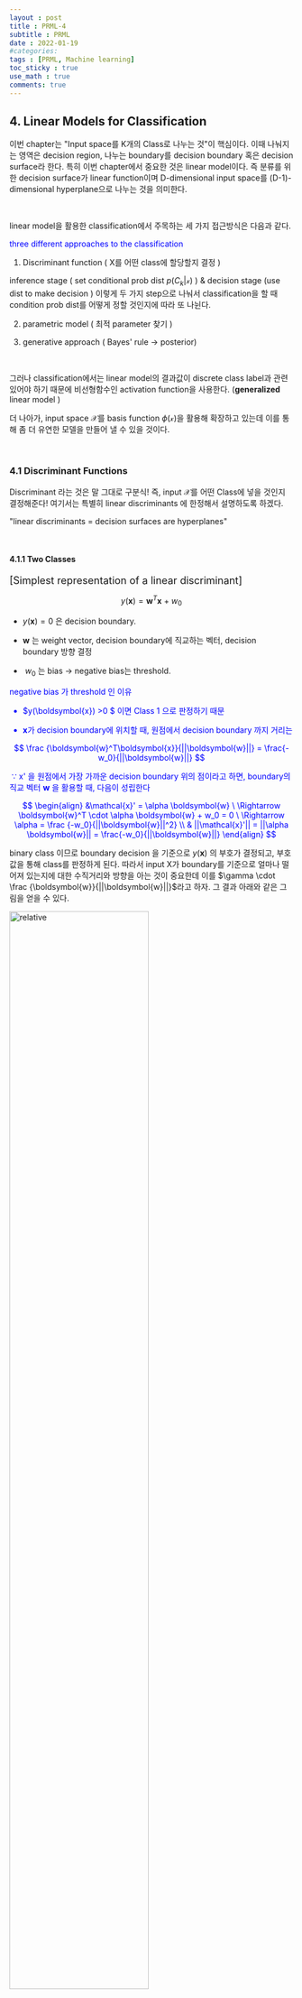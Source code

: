 ```yaml
---
layout : post
title : PRML-4
subtitle : PRML
date : 2022-01-19
#categories:
tags : [PRML, Machine learning]
toc_sticky : true
use_math : true
comments: true
--- 
```



## 4. Linear Models for Classification

이번 chapter는 "Input space를 K개의 Class로 나누는 것"이 핵심이다. 이때 나눠지는 영역은 decision region, 나누는 boundary를 decision boundary 혹은 decision surface라 한다. 특히 이번 chapter에서 중요한 것은 linear model이다. 즉 분류를 위한 decision surface가 linear function이며 D-dimensional input space를 (D-1)-dimensional hyperplane으로 나누는 것을 의미한다. 

<br>

linear model을 활용한 classification에서 주목하는 세 가지 접근방식은 다음과 같다. 

<font color="blue"> three different approaches to the classification </font>


1. Discriminant function ( X를 어떤 class에 할당할지 결정 )

inference stage ( set conditional prob dist $p(C_k|\mathcal{x})$ ) 
$\&$ 
decision stage (use dist to make decision ) 이렇게 두 가지 step으로 나눠서 classification을 할 때 condition prob dist를 어떻게 정할 것인지에 따라 또 나뉜다. 

2. parametric model ( 최적 parameter 찾기 )

3. generative approach ( Bayes' rule -> posterior)

<br>


그러나 classification에서는 linear model의 결과값이 discrete class label과 관련 있어야 하기 때문에 비선형함수인 activation function을 사용한다. (**generalized** linear model )

더 나아가, input space $\mathcal{X}$를 
basis function $\phi(\mathcal{x})$을 활용해 확장하고 있는데 이를 통해 좀 더 유연한 모델을 만들어 낼 수 있을 것이다.


<br>

### 4.1 Discriminant Functions

Discriminant 라는 것은 말 그대로 구분식! 즉, input $\mathcal{X}$를 어떤 Class에 넣을 것인지 결정해준다! 여기서는 특별히 linear discriminants 에 한정해서 설명하도록 하겠다. 



"linear discriminants = decision surfaces are hyperplanes"


<br>

#### 4.1.1 Two Classes


<font size=4> [Simplest representation of a linear discriminant]</font>

$$
y(\boldsymbol{x}) = \boldsymbol{w}^T\boldsymbol{x} \ + \ w_0
$$

* $y(\boldsymbol{x})=0$ 은 decision boundary. 

* $\boldsymbol{w}$ 는 weight vector, decision boundary에 직교하는 벡터, decision boundary 방향 결정
* $\ w_0$ 는 bias ->  negative bias는 threshold. 


<font color = "blue"> negative bias 가 threshold 인 이유

* $y(\boldsymbol{x}) >0 $ 이면 Class 1 으로 판정하기 때문 

* $\boldsymbol{x}$가 decision boundary에 위치할 때, 원점에서 decision boundary 까지 거리는

$$
\frac {\boldsymbol{w}^T\boldsymbol{x}}{||\boldsymbol{w}||} = \frac{-w_0}{||\boldsymbol{w}||}
$$

​	$\because$ x' 을 원점에서 가장 가까운 decision boundary 위의 점이라고 하면, boundary의 직교 벡터 $\boldsymbol{w}$ 을 활용할 때, 다음이 성립한다

$$
\begin{align}
&\mathcal{x}' = \alpha \boldsymbol{w} \ \Rightarrow \boldsymbol{w}^T \cdot \alpha \boldsymbol{w} + w_0 = 0 \ \Rightarrow \alpha = \frac {-w_0}{||\boldsymbol{w}||^2} \\
& ||\mathcal{x}'|| = ||\alpha \boldsymbol{w}|| = \frac{-w_0}{||\boldsymbol{w}||}
\end{align}
$$

</font>

binary class 이므로 boundary decision 을 기준으로 $y(\boldsymbol{x})$ 의 부호가 결정되고, 부호값을 통해 class를 판정하게 된다. 
따라서 input X가 boundary를 기준으로 얼마나 떨어져 있는지에 대한 수직거리와 방향을 아는 것이 중요한데 이를 $\gamma \cdot \frac {\boldsymbol{w}}{||\boldsymbol{w}||}$라고 하자. 그 결과 아래와 같은 그림을 얻을 수 있다.


<img src='{{"/assets/img/prml-4-1.png"| relative_url}}'  width="70%" height="70%" title="1" alt='relative'>


$$
\boldsymbol{x} = \boldsymbol{x}_{\bot} + \gamma \cdot \frac {\boldsymbol{w}}{||\boldsymbol{w}||}\\
\gamma = \frac{y(\boldsymbol{x})}{||\boldsymbol{w}||}
$$

특히 $\gamma$의 부호 값이 중요하므로, 위와 같이 구하는 것 같다. 



추가적으로 식을 간편하게 적기 위해dummy input을 활용해 bias를 파라미터로 함께 표현할 수 있다. $\boldsymbol{\tilde w} = (w_0, \boldsymbol{w})$ 에 대해, 
$y(\boldsymbol{x}) = \boldsymbol{\tilde w}^T \boldsymbol{\tilde x}$ 로 표기하면 hyperplane( boundary)는 원점을 통과하는 D - dimensional hyperplane 이다. 



<br>



#### 4.1.2 Multiple Classes

binary class에서 확장해서 multiple class 인 경우를 생각해보자.

기존 binary class에서 하던 방식을 그대로 사용할 경우 올바른 분류가 어려울 수 있는데 이유는 아래 그림을 보면 잘 나타난다.



<img src='{{"/assets/img/prml-4-2.png"| relative_url}}'  width="70%" height="70%" title="1" alt='relative'>




이를 피하기 위해서는 아래와 같이 단순하게 K-class discriminant 를 설정할 수 있다.

$$
\begin{align}
&y_k(\boldsymbol{x}) = \boldsymbol{w}_k^T\boldsymbol{x} \ + \ w_{k0} \\
&\textrm{assign x to} \ \ C_k \ \ \ \ \textrm{if} \ \ y_k(\boldsymbol{x}) > y_j(\boldsymbol{x}) \ \textrm{for all } j \neq k
\end{align}
$$


binary class 와 유사하게 생각한다면 class k 와 class j 사이의 boundary는 $y_k(\boldsymbol{x}) = y_j(\boldsymbol{x})$ 를 만족해야하므로 아래와 같다.

$$
(\boldsymbol{w}_k - \boldsymbol{w_j})^T \boldsymbol{x} + (w_{k0} - w_{j0}) = 0
$$



또한 linear discriminant 에 의해 나눠진 region은 convex set 이다. (증명 생략)

<br>



#### 4.1.3 Least squares for classification

linear discriminant의 parameter 값을 찾기 위한 세 가지 방법을 제시한다. 

첫번째 방법으로 Least square 를 활용하는 방법이다. 
정규성을 가정한 선형회귀분석에서 가장 많이 쓰이는 방법으로 quadratic error 를 사용하면 예측값은 
$E(\boldsymbol{t}|x)$

그러나 선형모델 자체가 flexibility가 부족하기 때문에 binary class인 경우에도 $E(\boldsymbol{t}|x)$ 값이 1을 초과할 수 있다. 


multiple class에서도 Least square를 사용하기 위해 행렬을 사용해 식을 확장해보자. 

개별 linear discriminant function 
$ y_k(\boldsymbol{x}) = \boldsymbol{w}_k^T \boldsymbol{x} \ + \ w_{k0} $ 에 대해 다음과 같이 나타낸다.

$$
y(\boldsymbol{x}) = \boldsymbol{\tilde W}^T\boldsymbol{\tilde x}
$$

이 때 $\boldsymbol{\tilde W}$ 는 k(class)개의 column을 가지고 있으며 
열벡터가 $\boldsymbol{\tilde w}_k = (w_{k0}, \boldsymbol{w}_k ^T)^T$ 인 행렬이다.

Least square에 의해 $\boldsymbol{\hat {\tilde W}} = (\boldsymbol{\tilde X}^T\boldsymbol{\tilde X} )^{-1}\boldsymbol{\tilde X}^T \boldsymbol{T} = \boldsymbol{\tilde X}^{\dagger} \boldsymbol{T} \Rightarrow y(\boldsymbol{x}) = \boldsymbol{\hat {\tilde W} }^T \boldsymbol{\tilde x}$

이로부터 얻은 벡터 $y(\boldsymbol{x})$ 에 대해서 그 원소들 중 가장 큰 값의 class로 예측하게 된다. (제약식을 통해 y(x)의 sum이 1이 되게 하고 벡터의 각 원소들이 0과 1 사이가 되도록 하면 model output을 probabilistic 하게 해석할 수 있다.)

Least square는 closed form으로 해를 구할 수 있는 만큼 매우 간단하고 좋은 방법이지만 outlier에 민감하게 반응하며 가우시안을 가정한 경우에는 LS와 ML 방식의 결과가 동일한데, gaussian이 아닌 여러가지 분포들 대해서는 LS를 사용할 때 바람직한 결과를 얻지 못할 우려가 있다는 것도 알아둬야 한다. 

<img src='{{"/assets/img/prml-4-4.png"| relative_url}}'  width="70%" height="70%" title="1" alt='relative'>

<img src='{{"/assets/img/prml-4-5.png"| relative_url}}'  width="70%" height="70%" title="1" alt='relative'>

<br>

#### 4.1.4 Fisher's linear discriminant

linear discriminant의 parameter 값을 찾기 위한 두 번째 방법은 Fisher's linear discriminant 이다. 이 방법의 핵심은 바로 차원 축소에 있다. 

X : D-dimension $\Rightarrow $ 
one-dimension  : 
$y = \boldsymbol{w}^T \boldsymbol{x}$

차원 축소는 본질적으로 정보의 손실을 막을 수 없으며, 본래 D 차원의 공간이 1차원(line)으로 축소되며 overlapping이 발생할 수밖에 없다. 이를 보완하기 위해 집단 간 차이는 최대로 하되, 집단 내부의 분산은 최소화되도록 하는 projection을 선택해야 한다.

<font color="green">

* 집단 간 차이 최대

적절한 weight vector $\boldsymbol{w}$를 잘 선택해서 class separation을 최대로 하는 projection을 선택한다면 정보의 손실을 어느정도 보완할 수 있다. 즉, 볼드체의 m 이 분류된 집단의 평균값이 라 할 때

$$
m_2 - m_1 = \boldsymbol{w}^T(\boldsymbol{m}_2 - \boldsymbol{m}_1) \ \ \ \ \ \ \textrm{where} \ m_k = \boldsymbol{w}^T \boldsymbol{m_k}  \ \ \ \ \textrm{(mean of projected data from class)}
$$

값을 최대화하는 길이 1의 벡터인 $\boldsymbol{w}$ 를 찾으면 된다
(길이를 1로 둠으로써 $m_2-m_1$이 무한정 커지진 않도록 제약을 준다) 

Lagrange multiplier를 사용하면 다음과 같은 결과를 얻는다

$$
\boldsymbol{w} \propto (\boldsymbol{m}_2 - \boldsymbol{m}_1)
$$


* 집단 내 분산 최소

within class variance of transformed data from class $C_k$는 다음과 같이 정의한다.

$$
s_k^2 = \sum_{n \in C_k} (y_n - m_k)^2 \ \ \ \ \textrm{where} \ y_n = \boldsymbol{w}^T\boldsymbol{x_n}
$$

이 때 binary classification 의 경우 total within class variance는 $s_1^2 + s_2^2$

</font>

<br>

이를 만족하는 projection vector w를 찾기 위해 Fisher는 다음과 같은 기준을 제시했다.

$$
\begin{align}
&\mathcal{J}(\boldsymbol{w}) = \frac{(m_2 - m_1)^2}{s_1^2 + s_2^2} = \frac{\boldsymbol{w}^T \boldsymbol{S}_B \boldsymbol{w}}{\boldsymbol{w}^T \boldsymbol{S}_W\boldsymbol{w}} \\ \\

&S_B = (\boldsymbol{m}_2 - \boldsymbol{m}_1)(\boldsymbol{m}_2 - \boldsymbol{m}_1)^T\\
&S_W = \sum (\boldsymbol{x}_n - \boldsymbol{m}_1)(\boldsymbol{x}_n - \boldsymbol{m}_1)^T + \sum (\boldsymbol{x}_n - \boldsymbol{m}_2)(\boldsymbol{x}_n - \boldsymbol{m}_2)^T
\end{align}
$$

이 때 J 를 w 로 미분하면 $\mathcal{J}(\boldsymbol{w})$는 
$(\boldsymbol{w}^T \boldsymbol{S}_B \boldsymbol{w})\boldsymbol{S}_W\boldsymbol{w} = (\boldsymbol{w}^T \boldsymbol{S}_W\boldsymbol{w})\boldsymbol{S}_B \boldsymbol{w}$ 를 만족할 때 최대가 됨을 알 수 있다. 
$S_B$ 식으로부터 
$S_B\boldsymbol{w}$ 는 $\boldsymbol{m}_2 - \boldsymbol{m}_1$ 와 비례함을 알 수 있으므로 
$\boldsymbol{w} \propto S_W^{-1}(\boldsymbol{m}_2 - \boldsymbol{m}_1)$ 이다. 
이를 만족하는 $\boldsymbol{w}$를 Fisher linear discriminant 라고 한다. (사실 discriminant 라기 보다는 projection direction을 의미한다고 말하는게 더욱 맞다)

<img src='{{"/assets/img/prml-4-6.png"| relative_url}}'  width="70%" height="70%" title="1" alt='relative'>

<br>



#### 4.1.5 Relation to least squares 

+ Least -Square : target value를 최대한 정확하게 맞출 수 있을지(error를 최소화)

+ Fisher-criterion : target의 class를 정확하게 분류할 수 있을지(maximum class separation)



그러나 1 - of -K coding (K class 중 가장 높은 확률값을 가지는 class 를 선택)이 아닌 다른 target coding scheme을 사용할 때, Least - square 와 Fisher solution은 동일하게 생각할 수 있다. 아래는 그 방법을 나타낸 것이다.



<font size=4> [different target coding scheme for binary] </font>

target for class $C_1$ 
to be $N/N_1$, 
target for class $C_2$ 
to be $- N/N_2$

라고 두면 sum of squares error function은 다음과 같다

$$
E = \frac{1}{2} \sum_{n=1}^N (\boldsymbol{w}^T \boldsymbol{x}_n + w_0 - t_n ) ^2
$$

이를 $\boldsymbol{w}$ 와 $w_0$로 미분하면 

$$
w_0 = -\boldsymbol{w}^T \boldsymbol{m} \\
(S_W + \frac{N_1 N_2}{N}S_B)\boldsymbol{w} = N(\boldsymbol{m}_1 - \boldsymbol{m}_2)
$$

이므로 $S_B \boldsymbol{w}$가 
$\boldsymbol{m}_2 - \boldsymbol{m}_1$의 방향을 나타내는 것을 고려할 때, 결국 Least-square에서도 Fisher - criterion에서 얻은 
$\boldsymbol{w} \propto S_W^{-1}(\boldsymbol{m}_2 - \boldsymbol{m}_1)$ 식을 얻게 됨을 알 수 있다.

<br>



#### 4.1.6 Fisher's discriminant for multiple classes

앞서 Fisher-criterion을 설명할 때는 binary class를 기반으로 input space 차원 축소를 1차원으로 했다면 multiple class 의 경우 inpute space 차원 축소를 D' 차원으로 해 볼 것이다. multiple class 이므로 weight vector $\boldsymbol{w}$ 를 column으로 하는 행렬 
$\boldsymbol{W}$를 생각하자. 즉 모델은 아래와 같다.

$$
y =\boldsymbol{W}^T \boldsymbol{x}
$$


within-class covariance matrix to the case of K classes

$$
S_W = \sum ^K S_k \ \ \textrm{where} \ \ S_k = \sum (\boldsymbol{x}_n - \boldsymbol{m}_k)(\boldsymbol{x}_n - \boldsymbol{m}_k)^T \ \ \& \ \ \boldsymbol{m}_k = \frac{1}{N_k}\sum_{n \in C_k}\boldsymbol{x_n}
$$


Total covariance matrix

$$
S_T = \sum_{n=1}^N (\boldsymbol{x}_n - \boldsymbol{m})(\boldsymbol{x}_n - \boldsymbol{m})^T
$$


Between class covariance

$$
S_B = \sum ^K N_k(\boldsymbol{m}_k - \boldsymbol{m})(\boldsymbol{m}_k - \boldsymbol{m})^T
$$

세가지 공분산 행렬은 $S_T = S_B + S_W$ 관계를 만족한다.



D' 차원으로 projection한 데이터에 대해서도 유사한 공분산 행렬(소문자 s 사용)을 정의할 수 있다.



binary class와 유사하게 Fisher-criterion $\mathcal{J}(\boldsymbol{W}) = Tr(s_W^{-1}s_B)$ 로 구할 수 있고 projection 이전의 데이터를 사용할 때 
$\mathcal{J}(\boldsymbol{w}) = (\boldsymbol{W}^T \boldsymbol{S}_W \boldsymbol{W})^{-1} \boldsymbol{W}^T \boldsymbol{S}_B\boldsymbol{W}$ 이다.



즉 weight vlaue ($\boldsymbol{W}$)는 
$S_W^{-1}S_B$ 의 eigenvector에 의해 결정되고 ??

<br>

#### 4.1.7 The perceptron algorithm

...

<br>


### 4.4 The Laplace Approximation

Bayesian treatment of logistic regression 에서는 $p(C_k | \boldsymbol{x}) $ 가 더이상 Gaussian이 아니므로 적분이 어렵다. 따라서 Laplace apporximation을 통해서 확률밀도에 대한 Gaussian approximation을 하려고 한다. 

알고 싶은 확률밀도 $p(z)$ 에 대해
$f(z)$를 활용해 근사한다고 하자.  

$$
p(z) = \frac {1}{Z}f(z)
$$

step 1 : $p(z)$ 의 mode 
값 $z_0$을 찾는다


step 2 : $ln f(z)$를 mode인 
$z_0$에 대해 Talyor expansion 한다

$$
ln f(z) \ \simeq \ ln f(z_0) - \frac{1}{2}(z - z_0)^TA(z - z_0) \\


f(z) \ \simeq \ f(z_0)exp\{ - \frac{1}{2}(z - z_0)^T A (z- z_0)  \} \\


\textrm{where} \ \  A = - \nabla \nabla ln f(z) |_{z=z_0} 
$$

step 3 : Gaussian 에 근거해서 normalized dist q(z) 로 근사한다

$$
q(z) = (\frac{|A|^{1/2}}{(2\pi)^{M/2}}) exp\{ - \frac{1}{2}(z - z_0)^T A (z- z_0)  \} 
$$


(단, precision matrix인 A는 positive definite 이어야 한다.)



데이터가 많아지면 Gaussian으로의 근사가 더욱 효과적일 것이다(CLT)

그러나 1. multimodal 인 경우 위의 Laplace apporximation은 한계가 있다. 2. 또한, Gaussian을 사용해서 근사를 하기 때문에 real variable로 정의된 함수에 대해서만 근사가 가능하다(즉 양수인 경우 로그변환이 필요). 3. 무엇보다 distribution에만 집중에서 global properties를 간과하지 말아야한다.(?) 



<br>

#### 4.4.1 Model comparison and BIC


$p(z)$를 근사하기 위해서는 normalization constant Z에 대해서도 알아야한다. 
Gaussian approximation $f(z)$에 대해서 다음이 성립한다. 

$$
\begin{align}
Z & = \int f(z) dz \\
& \simeq f(z_0)\int exp\{ - \frac{1}{2}(z - z_0)^T A (z- z_0)  \} dz \\
& = f(z_0) \frac{(2\pi)^{M/2}}{|A|^{1/2}}
\end{align}
$$



또한 모델의 집합 $\{ \mathcal{M}_i  \}$ 에 대해 
각 모델의 parameter를 $\{ \theta_i  \}$ 라고 할 때 
model evidence $p(\mathcal{D} | \mathcal{M}_i)$ 는 다음과 같이 쓸 수 있다.

$$
p(\mathcal{D}) = \int p(\mathcal{D}|\theta) p(\theta) d\theta = \int f(\theta) d\theta
$$

normalization constant 근사식을 활용할 때, 위 식을 다시 써보자.


$$
p(\mathcal{D}) = f(\theta_{MAP})\frac{(2\pi)^{M/2}}{|A|^{1/2}} = p(\mathcal{D}|\theta_{MAP}) p(\theta_{MAP}) \frac{(2\pi)^{M/2}}{|A|^{1/2}} \\

ln \ P(\mathcal{D}) \simeq ln \ p(\mathcal{D}|\theta_{MAP}) + \ln p(\theta_{MAP}) + \frac{M}{2} ln \ 2\pi - \frac{1}{2} ln |A|
$$

첫 번째 term은 log-likelihood 이고 두 번째 term 부터는 model complexity term이다. 그리고 matrix A는 posterior에 대한 Hessian이다.  


이 때, Gaussian prior의 분산을 매우 크게 하면 상수처럼 취급될 수 있으므로 positive definte matrix A 에 대해 다음이 성립한다.

$$
ln \ P(\mathcal{D}) \simeq ln \ p(\mathcal{D}|\theta_{MAP}) - \frac{M}{2} ln \ N + C
$$

즉 이는 model selection에서 지표로 사용하는 BIC와 동일한 form임을 알 수 있다.(사실 $-2 ln \ p(\mathcal{D}$) 가 BIC 와 form이 완벽히 일치한다.

<br>

### 4.5 Bayesian Logisitic Regression

sigmoid 함수에 대한 적분이 쉽지 않기 때문에, logistic regression 에 대한 Bayesian inference는 쉽지 않다. 이를 해결하기위해 Laplace approximation을 사용할 것이다.


<br>

#### 4.5.1 Laplace approximation

posterior에 대한 Gaussian representation을 행할 것이므로 prior를 Gaussain으로 생각해보자.

즉, $p(w) = \mathcal{N}(w|m_0, S_0)$

이때 posterior는 다음과 같다.

$$
\begin{align}

&p(w|\boldsymbol{t}) \propto p(w)p(\boldsymbol{t}|w) \\ 

&ln \ p(w|\boldsymbol{t}) = -\frac{1}{2}(w-m_0)^T S_0 ^{-1}(w-m_0) + \sum {t_n ln  \ y_n + (1-t_n) ln \ (1-y_n)} + C \\

&\textrm{where} \ \ \ \  p(\boldsymbol{t}|w) = \prod y_n^{t_n} \{1- y_n \}^{1-t_n}

\end{align}
$$


Laplace approximation의 논리와 동일하게 MAP 값으로 Taylor expansion 하면 posterior 에 대한 Gaussian 근사는 다음과 같다

$$
q(w) = \mathcal{N}(w|w_{MAP}, S_N) \\

\textrm{where} \ \ S_N = - \nabla \nabla ln \ p(w| \boldsymbol{t})
$$
<br>


#### 4.5.2 Predictive distribution

이제 predictive distribution을 생각해보자. 새로운 feature vector $\phi(x)$ 가 주어졌을 때 
class $\mathcal{C_1}$ 에 대한 predictive distribution은 다음과 같이 정의 및 근사 된다.

$$
p(\mathcal{C}_1|\phi, \boldsymbol{t}) = \int p(\mathcal{C}_1|\phi, w) \ p(w|\boldsymbol{t}) dw \simeq \int \sigma(w^T \phi) \ q(w) dw 
$$


이때 Gaussian의 marginal dist 또한 Gaussian이므로 $w$ 를 marginalized out 시킨 
$p(a) = \int \delta(a - w^T\phi) q(w) dw$ 를 활용해서 아래와 같이 적을 수 있다.

$$
p(\mathcal{C}_1|\boldsymbol{t}) \simeq \int \sigma(a) p(a) \ da = \int \sigma(a) \mathcal{N}(a|\mu_a, \sigma_a^2) \  da
$$

위 식은 Gaussian과 sigmoid의 convolution을 나타낸 것이므로 계산하기가 까다로우나, sigomid function 대신 probit function을 사용하면 analytic한 결과를 얻을 수 있다.


$$
p(\mathcal{C}_1|\boldsymbol{t})  \simeq  \int \Phi(\lambda a) \ \mathcal{N}(a|\mu_a, \sigma_a^2) \  da \simeq \sigma(\kappa(\sigma_a^2)\mu_a)

$$

"Marginalization of the logistic sigmoid model under a Gaussian approximation to the posterior dist will be illustrated in the context of variational inference in Fig 10.13"

<br>


